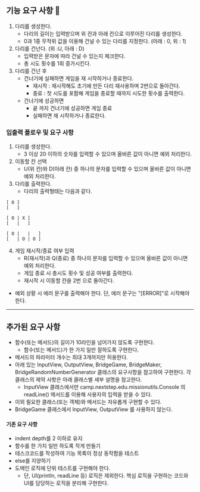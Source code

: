 ## 기능 요구 사항 🏒

1. 다리를 생성한다.
    * 다리의 길이는 입력받으며 위 칸과 아래 칸으로 이루어진 다리를 생성한다.
    * 0과 1중 무작위 값을 이용해 건널 수 있는 다리를 지정한다. (아래 : 0, 위 : 1)
2. 다리를 건넌다. (위 :U, 아래 : D)
    * 입력받은 문자에 따라 건널 수 있는지 체크한다.
    * 총 시도 횟수를 1회 증가시킨다.
3. 다리를 건넌 후
    * 건너기에 실패하면 게임을 재 시작하거나 종료한다.
        * 재시작 : 재시작해도 초기에 만든 다리 재사용하며 2번으로 돌아간다.
        * 종료 : 첫 시도를 포함해 게임을 종료할 때까지 시도한 횟수를 출력한다.
    * 건너기에 성공하면
        * 끝 까지 건너기에 성공하면 게임 종료
        * 실패하면 재 시작하거나 종료한다.

### 입출력 플로우 및 요구 사항

1. 다리를 생성한다.
    * 3 이상 20 이하의 숫자를 입력할 수 있으며 올바른 값이 아니면 예외 처리한다.
2. 이동할 칸 선택
    * U(위 칸)와 D(아래 칸) 중 하나의 문자를 입력할 수 있으며 올바른 값이 아니면 예외 처리한다.
3. 다리를 출력한다.
    * 다리의 출력형태는 다음과 같다.

```
[ O ]
[   ]

[ O | X ]
[   |   ]

[ O |   |   ]
[   | O | O ]
```

4. 게임 재시작/종료 여부 입력
    * R(재시작)과 Q(종료) 중 하나의 문자를 입력할 수 있으며 올바른 값이 아니면 예외 처리한다.
    * 게임 종료 시 총시도 횟수 및 성공 여부를 출력한다.
    * 재시작 시 이동할 칸을 2번 으로 돌아간다.

* 예외 상황 시 에러 문구를 출력해야 한다. 단, 에러 문구는 "[ERROR]"로 시작해야 한다.

---

## 추가된 요구 사항

* 함수(또는 메서드)의 길이가 10라인을 넘어가지 않도록 구현한다.
    - 함수(또는 메서드)가 한 가지 일만 잘하도록 구현한다.
* 메서드의 파라미터 개수는 최대 3개까지만 허용한다.
* 아래 있는 InputView, OutputView, BridgeGame, BridgeMaker, BridgeRandomNumberGenerator 클래스의 요구사항을 참고하여 구현한다.
  각 클래스의 제약 사항은 아래 클래스별 세부 설명을 참고한다.
    - InputView 클래스에서만 camp.nextstep.edu.missionutils.Console 의 readLine() 메서드를 이용해 사용자의 입력을 받을 수 있다.
* 이외 필요한 클래스(또는 객체)와 메서드는 자유롭게 구현할 수 있다.
* BridgeGame 클래스에서 InputView, OutputView 를 사용하지 않는다.

#### 기존 요구 사항

* indent depth를 2 이하로 유지
* 함수를 한 가지 일만 하도록 작게 만들기
* 테스크코드를 작성하여 기능 목록이 정상 동작함을 테스트
* else를 지양하기
* 도메인 로직에 단위 테스트를 구현해야 한다.
    - 단, UI(println, readLine 등) 로직은 제외한다.
      핵심 로직을 구현하는 코드와 UI를 담당하는 로직을 분리해 구현한다.
